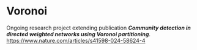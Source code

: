 # Voronoi
Ongoing research project extending publication **_Community detection in directed weighted networks using Voronoi partitioning_**.
https://www.nature.com/articles/s41598-024-58624-4
